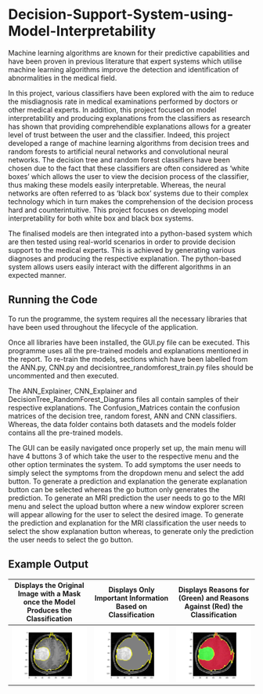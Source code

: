 # Decision-Support-System-using-Model-Interpretability
Machine learning algorithms are known for their predictive capabilities and have been proven in previous literature that expert systems which utilise machine learning algorithms improve the detection and identification of abnormalities in the medical field.


In this project, various classifiers have been explored with the aim to reduce the misdiagnosis rate in medical examinations performed by doctors or other medical experts. In addition, this project focused on model interpretability and producing explanations from the classifiers as research has shown that providing comprehendible explanations allows for a greater level of trust between the user and the classifier. Indeed, this project developed a range of machine learning algorithms from decision trees and random forests to artificial neural networks and convolutional neural networks. The decision tree and random forest classifiers have been chosen due to the fact that these classifiers are often considered as ‘white boxes’ which allows the user to view the decision process of the classifier, thus making these models easily interpretable. Whereas, the neural networks are often referred to as ‘black box’ systems due to their complex technology which in turn makes the comprehension of the decision process hard and counterintuitive. This project focuses on developing model interpretability for both white box and black box systems.


The finalised models are then integrated into a python-based system which are then tested using real-world scenarios in order to provide decision support to the medical experts. This is achieved by generating various diagnoses and producing the respective explanation. The python-based system allows users easily interact with the different algorithms in an expected manner.

## Running the Code
To run the programme, the system requires all the necessary libraries that have been used throughout the lifecycle of the application. 

Once all libraries have been installed, the GUI.py file can be executed. This programme uses all the pre-trained models and explanations mentioned in the report. To re-train the models, sections which have been labelled from the ANN.py, CNN.py and decisiontree_randomforest_train.py files should be uncommented and then executed. 

The ANN_Explainer, CNN_Explainer and DecisionTree_RandomForest_Diagrams files all contain samples of their respective explanations. The Confusion_Matrices contain the confusion matrices of the decision tree, random forest, ANN and CNN classifiers. Whereas, the data folder contains both datasets and the models folder contains all the pre-trained models.

The GUI can be easily navigated once properly set up, the main menu will have 4 buttons 3 of which take the user to the respective menu and the other option terminates the system. To add symptoms the user needs to simply select the symptoms from the dropdown menu and select the add button. To generate a prediction and explanation the generate explanation button can be selected whereas the go button only generates the prediction. To generate an MRI prediction the user needs to go to the MRI menu and select the upload button where a new window explorer screen will appear allowing for the user to select the desired image. To generate the prediction and explanation for the MRI classification the user needs to select the show explanation button whereas, to generate only the prediction the user needs to select the go button.
[]()
## Example Output
Displays the Original Image with a Mask once the Model Produces the Classification      |  Displays Only Important Information Based on Classification | Displays Reasons for (Green) and Reasons Against (Red) the Classification
:-------------------------:|:-------------------------:|:-------------------------:
![](https://github.com/constantinosmch/Decision-Support-System-using-Model-Interpretability/blob/main/CNN_Explainer/Figure_4.png)  |  ![](https://github.com/constantinosmch/Decision-Support-System-using-Model-Interpretability/blob/main/CNN_Explainer/Figure_5.png) |  ![](https://github.com/constantinosmch/Decision-Support-System-using-Model-Interpretability/blob/main/CNN_Explainer/Figure_6.png)
<!-- <span class="img_container center" style="display: block;"> -->
<!--     <img alt="test" src="https://github.com/constantinosmch/Decision-Support-System-using-Model-Interpretability/blob/main/CNN_Explainer/Figure_6.png" style="display:block; margin-left: auto; margin-right: auto;" title="caption" />
    <span class="img_caption" style="display: block; text-align: center;">caption</span>
</span> -->
